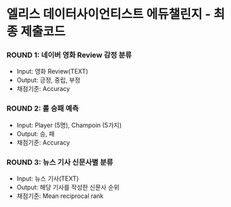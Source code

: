 # 엘리스 데이터사이언티스트 에듀챌린지 - 최종 제출코드

### ROUND 1: 네이버 영화 Review 감정 분류
  * Input: 영화 Review(TEXT)
  * Output: 긍정, 중립, 부정
  * 채점기준: Accuracy 
### ROUND 2: 롤 승패 예측
  * Input: Player (5명), Champoin (5가지)
  * Output: 승, 패
  * 채점기준: Accuracy
### ROUND 3: 뉴스 기사 신문사별 분류
  * Input: 뉴스 기사(TEXT)
  * Output: 해당 기사를 작성한 신문사 순위
  * 채점기준: Mean reciprocal rank
  
